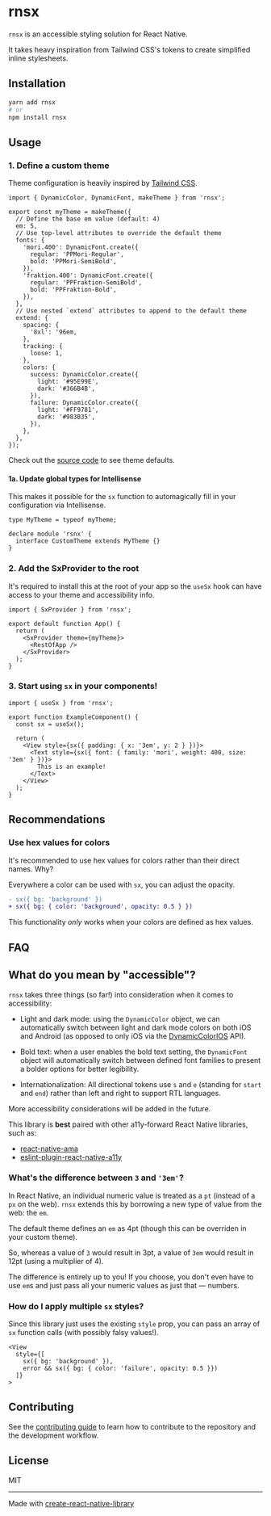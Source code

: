 # rnsx

`rnsx` is an accessible styling solution for React Native.

It takes heavy inspiration from Tailwind CSS's tokens to create simplified inline stylesheets.

## Installation

```sh
yarn add rnsx
# or
npm install rnsx
```

## Usage

### 1. Define a custom theme

Theme configuration is heavily inspired by [Tailwind CSS](https://tailwindcss.com/).

```tsx
import { DynamicColor, DynamicFont, makeTheme } from 'rnsx';

export const myTheme = makeTheme({
  // Define the base em value (default: 4)
  em: 5,
  // Use top-level attributes to override the default theme
  fonts: {
    'mori.400': DynamicFont.create({
      regular: 'PPMori-Regular',
      bold: 'PPMori-SemiBold',
    }),
    'fraktion.400': DynamicFont.create({
      regular: 'PPFraktion-SemiBold',
      bold: 'PPFraktion-Bold',
    }),
  },
  // Use nested `extend` attributes to append to the default theme
  extend: {
    spacing: {
      '8xl': '96em,
    },
    tracking: {
      loose: 1,
    },
    colors: {
      success: DynamicColor.create({
        light: '#95E99E',
        dark: '#366B4B',
      }),
      failure: DynamicColor.create({
        light: '#FF9781',
        dark: '#983B35',
      }),
    },
  },
});
```

Check out the [source code](https://github.com/joshpensky/rnsx/blob/main/src/default-theme.ts) to see theme defaults.

#### 1a. Update global types for Intellisense

This makes it possible for the `sx` function to automagically fill in your configuration via Intellisense.

```tsx
type MyTheme = typeof myTheme;

declare module 'rsnx' {
  interface CustomTheme extends MyTheme {}
}
```

### 2. Add the SxProvider to the root

It's required to install this at the root of your app so the `useSx` hook can have access to your theme and accessibility info.

```tsx
import { SxProvider } from 'rnsx';

export default function App() {
  return (
    <SxProvider theme={myTheme}>
      <RestOfApp />
    </SxProvider>
  );
}
```

### 3. Start using `sx` in your components!

```tsx
import { useSx } from 'rnsx';

export function ExampleComponent() {
  const sx = useSx();

  return (
    <View style={sx({ padding: { x: '3em', y: 2 } })}>
      <Text style={sx({ font: { family: 'mori', weight: 400, size: '3em' } })}>
        This is an example!
      </Text>
    </View>
  );
}
```

## Recommendations

### Use hex values for colors

It's recommended to use hex values for colors rather than their direct names. Why?

Everywhere a color can be used with `sx`, you can adjust the opacity.

```diff
- sx({ bg: 'background' })
+ sx({ bg: { color: 'background', opacity: 0.5 } })
```

This functionality _only_ works when your colors are defined as hex values.

## FAQ

## What do you mean by "accessible"?

`rnsx` takes three things (so far!) into consideration when it comes to accessibility:

- Light and dark mode: using the `DynamicColor` object, we can automatically switch between light and dark mode colors on both iOS and Android (as opposed to only iOS via the [DynamicColorIOS](https://reactnative.dev/docs/dynamiccolorios) API).

- Bold text: when a user enables the bold text setting, the `DynamicFont` object will automatically switch between defined font families to present a bolder options for better legibility.

- Internationalization: All directional tokens use `s` and `e` (standing for `start` and `end`) rather than left and right to support RTL languages.

More accessibility considerations will be added in the future.

This library is **best** paired with other a11y-forward React Native libraries, such as:

- [react-native-ama](https://www.npmjs.com/package/react-native-ama)
- [eslint-plugin-react-native-a11y](https://www.npmjs.com/package/eslint-plugin-react-native-a11y)

### What's the difference between `3` and `'3em'`?

In React Native, an individual numeric value is treated as a `pt` (instead of a `px` on the web). `rnsx` extends this by borrowing a new type of value from the web: the `em`.

The default theme defines an `em` as 4pt (though this can be overriden in your custom theme).

So, whereas a value of `3` would result in 3pt, a value of `3em` would result in 12pt (using a multiplier of 4).

The difference is entirely up to you! If you choose, you don't even have to use `em`s and just pass all your numeric values as just that — numbers.

### How do I apply multiple `sx` styles?

Since this library just uses the existing `style` prop, you can pass an array of `sx` function calls (with possibly falsy values!).

```tsx
<View
  style={[
    sx({ bg: 'background' }),
    error && sx({ bg: { color: 'failure', opacity: 0.5 }})
  ]}
>
```

## Contributing

See the [contributing guide](CONTRIBUTING.md) to learn how to contribute to the repository and the development workflow.

## License

MIT

---

Made with [create-react-native-library](https://github.com/callstack/react-native-builder-bob)

